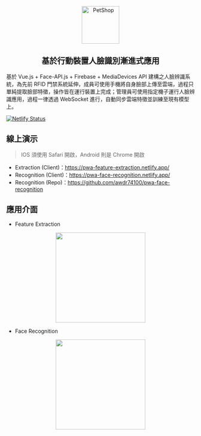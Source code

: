 <div align="center">
   <a href="https://jmaker-ac.netlify.app" title="JammeryHQ" target="_blank">
      <img src="https://raw.githubusercontent.com/awdr74100/pwa-feature-extraction/master/public/img/icons/android-chrome-512x512.png" alt="PetShop" width="100">
   </a>
   <h2>基於行動裝置人臉識別漸進式應用</h2>
</div>

基於 Vue.js + Face-API.js + Firebase + MediaDevices API 建構之人臉辨識系統，為先前 RFID 門禁系統延伸，成員可使用手機將自身臉部上傳至雲端，過程只單純提取臉部特徵，操作皆在運行裝置上完成；管理員可使用指定機子運行人臉辨識應用，過程一律透過 WebSocket 進行，自動同步雲端特徵並訓練至現有模型上。

[![Netlify Status](https://api.netlify.com/api/v1/badges/2a6e1a96-66a1-49b9-b24d-029d23575f4c/deploy-status)](https://app.netlify.com/sites/pwa-feature-extraction/deploys)

## 線上演示

> IOS 須使用 Safari 開啟，Android 則是 Chrome 開啟

- Extraction (Client)：https://pwa-feature-extraction.netlify.app/
- Recognition (Client)：https://pwa-face-recognition.netlify.app/
- Recognition (Repo)：https://github.com/awdr74100/pwa-face-recognition

## 應用介面

- Feature Extraction

<div align="center">
    <img src="https://i.imgur.com/JzOYlH3.jpg" width="240">
</div>

- Face Recognition

<div align="center">
    <img src="https://i.imgur.com/kCkmwm6.jpg" width="240">
</div>
